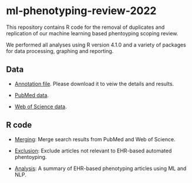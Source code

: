 # ml-phenotyping-review-2022
This repository contains R code for the removal of duplicates and replication of our machine learning based phentoyping scoping review. 

We performed all analyses using R version 4.1.0 and a variety of packages for data processing, graphing and reporting. 

## Data

- [Annotation file](https://github.com/siyueyang/ml-phenotyping-review-2022/blob/main/data/annotations050822.csv). Please download it to veiw the details and results. 

- [PubMed data](https://github.com/siyueyang/ml-phenotyping-review-2022/blob/main/data/pubmed20220414.csv).  

- [Web of Science data](https://github.com/siyueyang/ml-phenotyping-review-2022/blob/main/data/webofscience20220414.csv). 

## R code

- [Merging](https://github.com/siyueyang/ml-phenotyping-review-2022/blob/main/report/1-merging.pdf): Merge search results from PubMed and Web of Science. 

- [Exclusion](https://github.com/siyueyang/ml-phenotyping-review-2022/blob/main/report/2-exclusion.pdf): Exclude articles not relevant to EHR-based automated phentoyping. 

- [Analysis](https://github.com/siyueyang/ml-phenotyping-review-2022/blob/main/report/3-analysis.pdf): A summary of EHR-based phenotyping articles using ML and NLP. 


